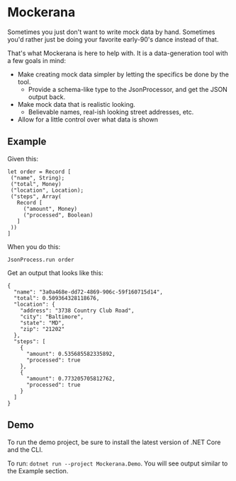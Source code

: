 # Mockerana

Sometimes you just don't want to write mock data by hand.
Sometimes you'd rather just be doing your favorite early-90's dance instead of that.

That's what Mockerana is here to help with. It is a data-generation tool with a few goals in mind:

* Make creating mock data simpler by letting the specifics be done by the tool.
  * Provide a schema-like type to the JsonProcessor, and get the JSON output back.
* Make mock data that is realistic looking.
  * Believable names, real-ish looking street addresses, etc.
* Allow for a little control over what data is shown

## Example

Given this:

```
let order = Record [
 ("name", String);
 ("total", Money)
 ("location", Location);
 ("steps", Array(
   Record [
     ("amount", Money)
     ("processed", Boolean)
   ]
 ))
]
```

When you do this:

`JsonProcess.run order`

Get an output that looks like this:

```
{
  "name": "3a0a468e-dd72-4869-906c-59f160715d14",
  "total": 0.509364328118676,
  "location": {
    "address": "3738 Country Club Road",
    "city": "Baltimore",
    "state": "MD",
    "zip": "21202"
  },
  "steps": [
    {
      "amount": 0.535685582335892,
      "processed": true
    },
    {
      "amount": 0.773205705812762,
      "processed": true
    }
  ]
}
```

## Demo

To run the demo project, be sure to install the latest version of .NET Core and the CLI.

To run: `dotnet run --project Mockerana.Demo`. You will see output similar to the Example section.